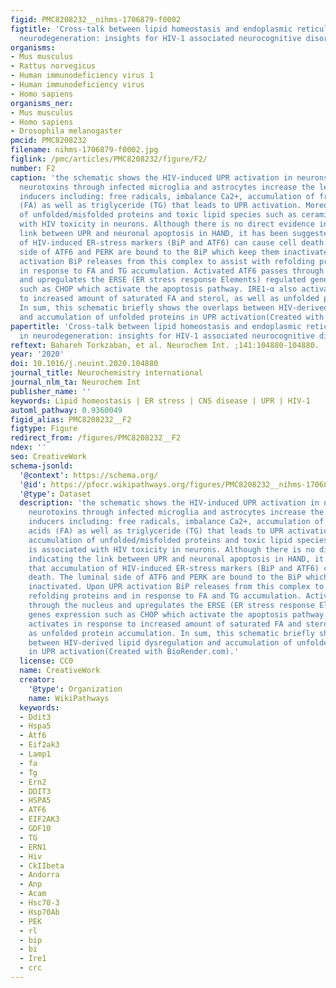 ```yaml
---
figid: PMC8208232__nihms-1706879-f0002
figtitle: 'Cross-talk between lipid homeostasis and endoplasmic reticulum stress in
  neurodegeneration: insights for HIV-1 associated neurocognitive disorders (HAND)'
organisms:
- Mus musculus
- Rattus norvegicus
- Human immunodeficiency virus 1
- Human immunodeficiency virus
- Homo sapiens
organisms_ner:
- Mus musculus
- Homo sapiens
- Drosophila melanogaster
pmcid: PMC8208232
filename: nihms-1706879-f0002.jpg
figlink: /pmc/articles/PMC8208232/figure/F2/
number: F2
caption: 'the schematic shows the HIV-induced UPR activation in neurons. HIV-mediated
  neurotoxins through infected microglia and astrocytes increase the level of ER-stress
  inducers including: free radicals, imbalance Ca2+, accumulation of free fatty acids
  (FA) as well as triglyceride (TG) that leads to UPR activation. Moreover, accumulation
  of unfolded/misfolded proteins and toxic lipid species such as ceramides is associated
  with HIV toxicity in neurons. Although there is no direct evidence indicating the
  link between UPR and neuronal apoptosis in HAND, it has been suggested that accumulation
  of HIV-induced ER-stress markers (BiP and ATF6) can cause cell death. The luminal
  side of ATF6 and PERK are bound to the BiP which keep them inactivated. Upon UPR
  activation BiP releases from this complex to assist with refolding proteins and
  in response to FA and TG accumulation. Activated ATF6 passes through the nucleus
  and upregulates the ERSE (ER stress response Elements) regulated genes expression
  such as CHOP which activate the apoptosis pathway. IRE1-α also activates in response
  to increased amount of saturated FA and sterol, as well as unfolded protein accumulation.
  In sum, this schematic briefly shows the overlaps between HIV-derived lipid dysregulation
  and accumulation of unfolded proteins in UPR activation(Created with BioRender.com).'
papertitle: 'Cross-talk between lipid homeostasis and endoplasmic reticulum stress
  in neurodegeneration: insights for HIV-1 associated neurocognitive disorders (HAND).'
reftext: Bahareh Torkzaban, et al. Neurochem Int. ;141:104880-104880.
year: '2020'
doi: 10.1016/j.neuint.2020.104880
journal_title: Neurochemistry international
journal_nlm_ta: Neurochem Int
publisher_name: ''
keywords: Lipid homeostasis | ER stress | CNS disease | UPR | HIV-1
automl_pathway: 0.9360049
figid_alias: PMC8208232__F2
figtype: Figure
redirect_from: /figures/PMC8208232__F2
ndex: ''
seo: CreativeWork
schema-jsonld:
  '@context': https://schema.org/
  '@id': https://pfocr.wikipathways.org/figures/PMC8208232__nihms-1706879-f0002.html
  '@type': Dataset
  description: 'the schematic shows the HIV-induced UPR activation in neurons. HIV-mediated
    neurotoxins through infected microglia and astrocytes increase the level of ER-stress
    inducers including: free radicals, imbalance Ca2+, accumulation of free fatty
    acids (FA) as well as triglyceride (TG) that leads to UPR activation. Moreover,
    accumulation of unfolded/misfolded proteins and toxic lipid species such as ceramides
    is associated with HIV toxicity in neurons. Although there is no direct evidence
    indicating the link between UPR and neuronal apoptosis in HAND, it has been suggested
    that accumulation of HIV-induced ER-stress markers (BiP and ATF6) can cause cell
    death. The luminal side of ATF6 and PERK are bound to the BiP which keep them
    inactivated. Upon UPR activation BiP releases from this complex to assist with
    refolding proteins and in response to FA and TG accumulation. Activated ATF6 passes
    through the nucleus and upregulates the ERSE (ER stress response Elements) regulated
    genes expression such as CHOP which activate the apoptosis pathway. IRE1-α also
    activates in response to increased amount of saturated FA and sterol, as well
    as unfolded protein accumulation. In sum, this schematic briefly shows the overlaps
    between HIV-derived lipid dysregulation and accumulation of unfolded proteins
    in UPR activation(Created with BioRender.com).'
  license: CC0
  name: CreativeWork
  creator:
    '@type': Organization
    name: WikiPathways
  keywords:
  - Ddit3
  - Hspa5
  - Atf6
  - Eif2ak3
  - Lamp1
  - fa
  - Tg
  - Ern2
  - DDIT3
  - HSPA5
  - ATF6
  - EIF2AK3
  - GDF10
  - TG
  - ERN1
  - Hiv
  - CkIIbeta
  - Andorra
  - Anp
  - Acam
  - Hsc70-3
  - Hsp70Ab
  - PEK
  - rl
  - bip
  - bi
  - Ire1
  - crc
---
```

